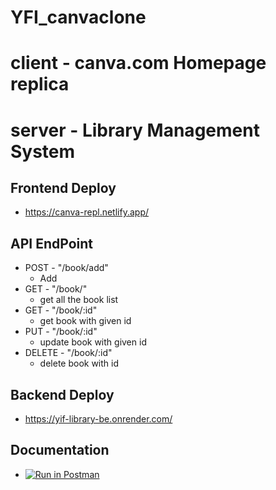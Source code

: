# YFI_canvaclone


# client - canva.com Homepage replica
# server - Library Management System

## Frontend Deploy
- https://canva-repl.netlify.app/


## API EndPoint
- POST - "/book/add"
    - Add
- GET - "/book/"
    -  get all the book list
- GET - "/book/:id" 
    - get book with given id
- PUT - "/book/:id" 
    -  update book with given id
- DELETE - "/book/:id"
    -  delete book with id

## Backend Deploy
- https://yif-library-be.onrender.com/
## Documentation
- [![Run in Postman](https://run.pstmn.io/button.svg)](https://god.gw.postman.com/run-collection/24948415-b85c7537-dd42-4532-a9bf-639108477b08?action=collection%2Ffork&source=rip_markdown&collection-url=entityId%3D24948415-b85c7537-dd42-4532-a9bf-639108477b08%26entityType%3Dcollection%26workspaceId%3De96badaf-9b3b-4155-bd1f-eb88ec2cdd56)


